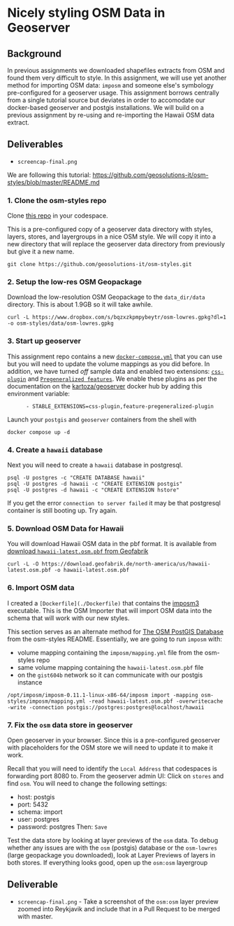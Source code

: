 
# Nicely styling OSM Data in Geoserver
## Background
In previous assignments we downloaded shapefiles extracts from OSM and found them very difficult to style. In this assignment, we will use yet another method for importing OSM data: `imposm` and someone else's symbology pre-configured for a geoserver usage. This assignment borrows centrally from a single tutorial source but deviates in order to accomodate our docker-based geoserver and postgis installations. We will build on a previous assignment by re-using and re-importing the Hawaii OSM data extract.

## Deliverables
- `screencap-final.png`

We are following this tutorial:
https://github.com/geosolutions-it/osm-styles/blob/master/README.md

### 1. Clone the osm-styles repo
Clone [this repo](https://github.com/geosolutions-it/osm-styles.git) in your codespace.

This is a pre-configured copy of a geoserver data directory with styles, layers, stores, and layergroups in a nice OSM style. We will copy it into a new directory that will replace the  geoserver data directory from previously but give it a new name. 

```
git clone https://github.com/geosolutions-it/osm-styles.git
```

### 2. Setup the low-res OSM Geopackage

Download the low-resolution OSM Geopackage to the `data_dir/data` directory. This is about 1.9GB so it will take awhile.

```
curl -L https://www.dropbox.com/s/bqzxzkpmpybeytr/osm-lowres.gpkg?dl=1 -o osm-styles/data/osm-lowres.gpkg
```

### 3. Start up geoserver
 This assignment repo contains a new [`docker-compose.yml`](./docker-compose.yml) that you can use but you will need to update the volume mappings as you did before. In addition, we have turned _off_ sample data and enabled two extensions: [`css-plugin`](https://docs.geoserver.org/latest/en/user/styling/css/install.html) and [`Pregeneralized features`](https://docs.geoserver.org/stable/en/user/data/vector/featurepregen.html). We enable these plugins as per the documentation on the [kartoza/geoserver](https://github.com/kartoza/docker-geoserver#default-installed--plugins) docker hub by adding this environment variable:

```
      - STABLE_EXTENSIONS=css-plugin,feature-pregeneralized-plugin
```

Launch your `postgis` and `geoserver` containers from the shell with 
```
docker compose up -d
``` 
### 4. Create a `hawaii` database

Next you will need to create a `hawaii` database in postgresql.
```
psql -U postgres -c "CREATE DATABASE hawaii"
psql -U postgres -d hawaii -c "CREATE EXTENSION postgis"
psql -U postgres -d hawaii -c "CREATE EXTENSION hstore"
```
If you get the error `connection to server failed` it may be that postgresql container is still booting up. Try again.

### 5. Download OSM Data for Hawaii
You will download Hawaii OSM data in the pbf format. It is available from [download `hawaii-latest.osm.pbf` from Geofabrik](https://download.geofabrik.de/north-america/us/hawaii-latest.osm.pbf)


```
curl -L -O https://download.geofabrik.de/north-america/us/hawaii-latest.osm.pbf -o hawaii-latest.osm.pbf
```

### 6. Import OSM data

I created a `[Dockerfile](./Dockerfile)` that contains the [imposm3](https://imposm.org/docs/imposm3/latest/tutorial.html) executable. This is the OSM Importer that will import OSM data into the schema that will work with our new styles.


This section serves as an alternate method for [The OSM PostGIS Database](https://github.com/geosolutions-it/osm-styles#the-osm-postgis-database) from the osm-styles README. Essentially, we are going to run `imposm` with:
- volume mapping containing the `imposm/mapping.yml` file from the osm-styles repo
- same volume mapping containing the `hawaii-latest.osm.pbf` file
- on the `gist604b` network so it can communicate with our postgis instance


```
/opt/imposm/imposm-0.11.1-linux-x86-64/imposm import -mapping osm-styles/imposm/mapping.yml -read hawaii-latest.osm.pbf -overwritecache -write -connection postgis://postgres:postgres@localhost/hawaii
```

### 7. Fix the `osm` data store in geoserver
Open geoserver in your browser. Since this is a pre-configured geoserver with placeholders for the OSM store we will need to update it to make it work. 

Recall that you will need to identify the `Local Address` that codespaces is forwarding port 8080 to. From the geoserver admin UI: Click on `stores` and find `osm`. You will need to change the following settings:
- host: postgis
- port: 5432
- schema: import
- user: postgres
- password: postgres
Then: `Save`

Test the data store by looking at layer previews of the `osm` data. To debug whether any issues are with the `osm` (postgis) database or the `osm-lowres` (large geopackage you downloaded), look at Layer Previews of layers in both stores. If everything looks good, open up the `osm:osm` layergroup 

## Deliverable
- `screencap-final.png` - Take a screenshot of the `osm:osm` layer preview zoomed into Reykjavik and include that in a Pull Request to be merged with master.
